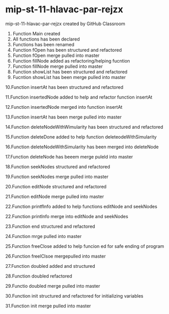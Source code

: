 # mip-st-11-hlavac-par-rejzx
mip-st-11-hlavac-par-rejzx created by GitHub Classroom

1. Function Main created
2. All functions has been declared
3. Functions has been renamed
4. Function fOpen has been structured and refactored
5. Function fOpen merge pulled into master
6. Function fillNode added as refactoring/helping fucntion
7. Function fillNode merge pulled into master
8. Function showList has been structured and refactored
9. Fucntion showList has been merge pulled into master

10.Function insertAt has been structured and refactored

11.Function insertedNode added to help and refactor function insertAt 

12.Function insertedNode merged into function insertAt

13.Function insertAt has been merge pulled into master

14.Function deleteNodeWithWimularity has been structured and refactored

15.Function deleteDone added to help function deleteodeWithSimularity

16.Function deleteNodeWithSimularity has been merged into deleteNode

17.Function deleteNode has beeem merge puleld into master

18.Function seekNodes structured and refactored

19.Function seekNodes merge pulled into master

20.Function editNode structured and refactored

21.Function editNode merge pulled into master

22.Function printfInfo added to help functions editNode and seekNodes

22.Function printInfo merge into editNode and seekNodes

23.Function end structured and refactored

24.Function mrge pulled into master

25.Function freeClose added to help funcion ed for safe ending of program

26.Function freelClsoe mergepulled into master

27.Function doubled added and structured

28.Function doubled refactored

29.Functio doubled merge pulled into master

30.Function init structured and refactored for initializing variables

31.Function init merge pulled into master 
